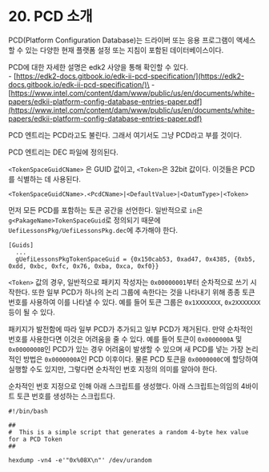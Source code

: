 # 20. PCD 소개

PCD(Platform Configuration Database)는 드라이버 또는 응용 프로그램이 액세스할 수 있는 다양한 현재 플랫폼 설정 또는 지침이 포함된 데이터베이스이다.

PCD에 대한 자세한 설명은 edk2 사양을 통해 확인할 수 있다.\
\- [https://edk2-docs.gitbook.io/edk-ii-pcd-specification/](https://edk2-docs.gitbook.io/edk-ii-pcd-specification/)\
\- [https://www.intel.com/content/dam/www/public/us/en/documents/white-papers/edkii-platform-config-database-entries-paper.pdf](https://www.intel.com/content/dam/www/public/us/en/documents/white-papers/edkii-platform-config-database-entries-paper.pdf)

PCD 엔트리는 PCD라고도 불린다. 그래서 여기서도 그냥 PCD라고 부를 것이다.

PCD 엔트리는 DEC 파일에 정의된다.

`<TokenSpaceGuidCName>` 은 GUID 값이고, `<Token>`은 32bit 값이다. 이것들은 PCD를 식별하는 데 사용된다.

```
<TokenSpaceGuidCName>.<PcdCName>|<DefaultValue>|<DatumType>|<Token>
```

먼저 모든 PCD를 포함하는 토큰 공간을 선언한다. 일반적으로 `in`은 `g<PakageName>TokenSpaceGuid`로 정의되기 때문에 `UefiLessonsPkg/UefiLessonsPkg.dec`에 추가해야 한다.

```
[Guids]
  ...
  gUefiLessonsPkgTokenSpaceGuid = {0x150cab53, 0xad47, 0x4385, {0xb5, 0xdd, 0xbc, 0xfc, 0x76, 0xba, 0xca, 0xf0}}
```

`<Token>` 값의 경우, 일반적으로 패키지 작성자는 `0x00000001`부터 순차적으로 쓰기 시작한다. 또한 일부 PCD가 하나의 논리 그룹에 속한다는 것을 나타내기 위해 종종 토큰 번호를 사용하여 이를 나타낼 수 있다. 예를 들어 토큰 그룹은 `0x1XXXXXXX`, `0x2XXXXXXX` 등이 될 수 있다.

패키지가 발전함에 따라 일부 PCD가 추가되고 일부 PCD가 제거된다. 만약 순차적인 번호를 사용한다면 이것은 어려움을 줄 수 있다. 예를 들어 토큰이 `0x0000000A` 및 `0x0000000B`인 PCD가 있는 경우 어려움이 발생할 수 있으며 새 PCD를 넣는 가장 논리적인 방법은 `0x0000000A`인 PCD 이후이다. 물론 PCD 토큰을 `0x0000000C`에 할당하여 실행할 수도 있지만, 그렇다면 순차적인 번호 지정의 의미를 알아야 한다.

순차적인 번호 지정으로 인해 아래 스크립트를 생성했다. 아래  스크립트는의임의 4바이트 토큰 번호를 생성하는 스크립트다.

```
#!/bin/bash

##
#  This is a simple script that generates a random 4-byte hex value for a PCD Token
##

hexdump -vn4 -e'"0x%08X\n"' /dev/urandom
```

